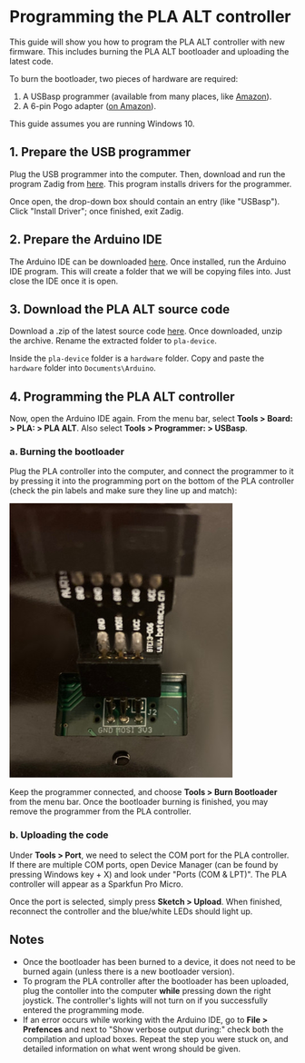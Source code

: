 # Programming the PLA ALT controller

This guide will show you how to program the PLA ALT controller with new firmware. This includes burning the PLA ALT bootloader and uploading the latest code.

To burn the bootloader, two pieces of hardware are required:

1. A USBasp programmer (available from many places, like [Amazon](https://www.amazon.com/Geekstory-Microcontroller-Programmer-Downloader-Adapter/dp/B07NZ59VK2/)).
2. A 6-pin Pogo adapter ([on Amazon](https://www.amazon.com/pin-AVR-ICSP-Pogo-Adapter/dp/B075Q25BK3/)).

This guide assumes you are running Windows 10.

## 1. Prepare the USB programmer

Plug the USB programmer into the computer. Then, download and run the program Zadig from [here](https://zadig.akeo.ie/). This program installs drivers for the programmer.

Once open, the drop-down box should contain an entry (like "USBasp"). Click "Install Driver"; once finished, exit Zadig.

## 2. Prepare the Arduino IDE

The Arduino IDE can be downloaded [here](https://www.arduino.cc/en/software). Once installed, run the Arduino IDE program. This will create a folder that we will be copying files into. Just close the IDE once it is open.

## 3. Download the PLA ALT source code

Download a .zip of the latest source code [here](https://github.com/ALTEDGE/pla-alt-device/archive/refs/heads/master.zip). Once downloaded, unzip the archive. Rename the extracted folder to `pla-device`.

Inside the `pla-device` folder is a `hardware` folder. Copy and paste the `hardware` folder into `Documents\Arduino`.

## 4. Programming the PLA ALT controller

Now, open the Arduino IDE again. From the menu bar, select **Tools > Board: > PLA: > PLA ALT**. Also select **Tools > Programmer: > USBasp**.

### a. Burning the bootloader

Plug the PLA controller into the computer, and connect the programmer to it by pressing it into the programming port on the bottom of the PLA controller (check the pin labels and make sure they line up and match):

![Programmer connection](https://raw.githubusercontent.com/ALTEDGE/pla-alt-device/master/doc/usbasp_connection.jpg)

Keep the programmer connected, and choose **Tools > Burn Bootloader** from the menu bar. Once the bootloader burning is finished, you may remove the programmer from the PLA controller.

### b. Uploading the code

Under **Tools > Port**, we need to select the COM port for the PLA controller. If there are multiple COM ports, open Device Manager (can be found by pressing Windows key + X) and look under "Ports (COM & LPT)". The PLA controller will appear as a Sparkfun Pro Micro.

Once the port is selected, simply press **Sketch > Upload**. When finished, reconnect the controller and the blue/white LEDs should light up.

## Notes

* Once the bootloader has been burned to a device, it does not need to be burned again (unless there is a new bootloader version).
* To program the PLA controller after the bootloader has been uploaded, plug the contoller into the computer **while** pressing down the right joystick. The controller's lights will not turn on if you successfully entered the programming mode.
* If an error occurs while working with the Arduino IDE, go to **File > Prefences** and next to "Show verbose output during:" check both the compilation and upload boxes. Repeat the step you were stuck on, and detailed information on what went wrong should be given.

